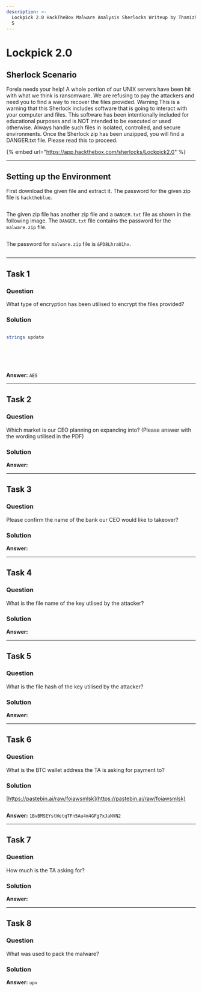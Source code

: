 ```yaml
---
description: >-
  Lockpick 2.0 HackTheBox Malware Analysis Sherlocks Writeup by Thamizhiniyan C
  S
---
```


# Lockpick 2.0

## Sherlock Scenario

Forela needs your help! A whole portion of our UNIX servers have been hit with what we think is ransomware. We are refusing to pay the attackers and need you to find a way to recover the files provided. Warning This is a warning that this Sherlock includes software that is going to interact with your computer and files. This software has been intentionally included for educational purposes and is NOT intended to be executed or used otherwise. Always handle such files in isolated, controlled, and secure environments. Once the Sherlock zip has been unzipped, you will find a DANGER.txt file. Please read this to proceed.

{% embed url="https://app.hackthebox.com/sherlocks/Lockpick2.0" %}

***

## Setting up the Environment

First download the given file and extract it. The password for the given zip file is `hacktheblue`.

<figure><img src="../../../.gitbook/assets/image (25).png" alt=""><figcaption></figcaption></figure>

The given zip file has another zip file and a `DANGER.txt` file as shown in the following image. The `DANGER.txt` file contains the password for the `malware.zip` file.

<figure><img src="../../../.gitbook/assets/image (26).png" alt=""><figcaption></figcaption></figure>

The password for `malware.zip` file is `&PD8LhraU1hx`.

<figure><img src="../../../.gitbook/assets/image (27).png" alt=""><figcaption></figcaption></figure>

***

## Task 1

### Question

What type of encryption has been utilised to encrypt the files provided?

### Solution



<figure><img src="../../../.gitbook/assets/image (28).png" alt=""><figcaption></figcaption></figure>

```bash
strings update
```

<figure><img src="../../../.gitbook/assets/image (29).png" alt=""><figcaption></figcaption></figure>

<figure><img src="../../../.gitbook/assets/image (30).png" alt=""><figcaption></figcaption></figure>

<figure><img src="../../../.gitbook/assets/image (31).png" alt=""><figcaption></figcaption></figure>

<figure><img src="../../../.gitbook/assets/image (32).png" alt=""><figcaption></figcaption></figure>



<figure><img src="../../../.gitbook/assets/image (33).png" alt=""><figcaption></figcaption></figure>





**Answer:** `AES`

***

## Task 2

### Question

Which market is our CEO planning on expanding into? (Please answer with the wording utilised in the PDF)

### Solution



**Answer:** &#x20;

***

## Task 3

### Question

Please confirm the name of the bank our CEO would like to takeover?

### Solution



**Answer:**&#x20;

***

## Task 4

### Question

What is the file name of the key utlised by the attacker?

### Solution



**Answer:**&#x20;

***

## Task 5

### Question

What is the file hash of the key utilised by the attacker?

### Solution



**Answer:**&#x20;

***

## Task 6

### Question

What is the BTC wallet address the TA is asking for payment to?

### Solution



[https://pastebin.ai/raw/foiawsmlsk](https://pastebin.ai/raw/foiawsmlsk)

<figure><img src="../../../.gitbook/assets/image (34).png" alt=""><figcaption></figcaption></figure>



**Answer:** `1BvBMSEYstWetqTFn5Au4m4GFg7xJaNVN2`

***

## Task 7

### Question

How much is the TA asking for?

### Solution



**Answer:**&#x20;

***

## Task 8

### Question

What was used to pack the malware?

### Solution



**Answer:** `upx`
